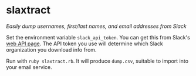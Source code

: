 # slaxtract
*Easily dump usernames, first/last names, and email addresses from Slack*

Set the environment variable `slack_api_token`. You can get this from Slack's [web API page](api.slack.com/web).
The API token you use will determine which Slack organization you download info from.

Run with `ruby slaxtract.rb`. It will produce `dump.csv`, suitable to import into your email service.
